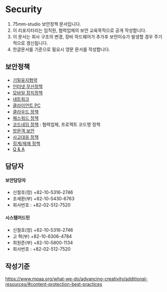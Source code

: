 # Security

1. 75mm-studio 보안정책 문서입니다.
1. 이 리포지터리는 임직원, 협력업체의 보안 교육목적으로 공개 작성합니다.
1. 이 문서는 회사 구조의 변경, 장비 하드웨어가 추가후 보안이슈가 발생할 경우 주기적으로 갱신됩니다.
1. 한글문서를 기준으로 필요시 영문 문서를 작성합니다.

## 보안정책
- [기밀유지협약](docs/nda.md)
- [인터넷,무선정책](docs/internet.md)
- [모바일 장치정책](docs/mobile.md)
- [네트워크](docs/network.md)
- [클라이언트 PC](docs/clientpc.md)
- [클라우드 정책](docs/cloud.md)
- [패스워드 정책](docs/password.md)
- [코드네임 정책](docs/codename.md) : 협력업체, 프로젝트 코드명 정책
- [방문객 보안](docs/guest.md)
- [사고대응 정책](docs/security_incident_response.md)
- [징계/제재 정책](docs/security_disciplinary_action.md)
- [Q & A](docs/qna.md)

## 담당자
#### 보안담당자
- 신철호(정) +82-10-5316-2746
- 조세환(부) +82-10-5430-6763
- 회사번호 : +82-02-512-7520

#### 시스템어드민
- 신철호(정) +82-10-5316-2746
- 고 혁(부) +82-10-6306-4784
- 최원준(부) +82-10-5800-1134
- 회사번호 : +82-02-512-7520

## 작성기준
https://www.mpaa.org/what-we-do/advancing-creativity/additional-resources/#content-protection-best-practices
